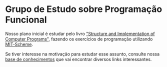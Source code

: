# Grupo de Estudo sobre Programação Funcional

Nosso plano inicial é estudar pelo livro ["Structure and Implementation of Computer Programs"](scip.md), fazendo os exercícios de programação utilizando [MIT-Scheme](scheme.md).

Se tiver interesse na motivação para estudar esse assunto, consulte nossa [base de conhecimentos](kb.md) que vai encontrar diversos links interessantes.

